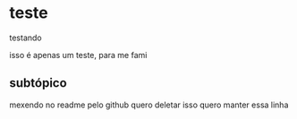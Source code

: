 # teste
testando

isso é apenas um teste, para me fami
## subtópico
mexendo no readme pelo github
quero deletar isso
quero manter essa linha
